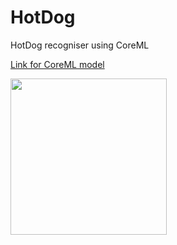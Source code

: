 # HotDog
HotDog recogniser using CoreML

[Link for CoreML model](https://drive.google.com/file/d/1fHAnMVc_E-G_mXvuyEaZ89qEfUcdWrbK/view?usp=sharing8)

<img src="https://i.ibb.co/6PfmGKC/Screenshot-2021-01-08-at-11-26-25.png" width="250" align = "center">
